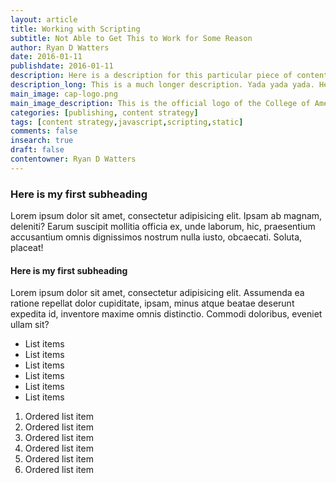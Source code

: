 ```yaml
---
layout: article
title: Working with Scripting
subtitle: Not Able to Get This to Work for Some Reason
author: Ryan D Watters
date: 2016-01-11
publishdate: 2016-01-11
description: Here is a description for this particular piece of content. This is shorter because it is for SEO purposes.
description_long: This is a much longer description. Yada yada yada. Here it is. Yes. Another Longer description. Whatever and whatever and whatever and whatever and whatever.
main_image: cap-logo.png
main_image_description: This is the official logo of the College of American Pathologists
categories: [publishing, content strategy]
tags: [content strategy,javascript,scripting,static]
comments: false
insearch: true
draft: false
contentowner: Ryan D Watters
---
```


### Here is my first subheading

Lorem ipsum dolor sit amet, consectetur adipisicing elit. Ipsam ab magnam, deleniti? Earum suscipit mollitia officia ex, unde laborum, hic, praesentium accusantium omnis dignissimos nostrum nulla iusto, obcaecati. Soluta, placeat!


#### Here is my first subheading

Lorem ipsum dolor sit amet, consectetur adipisicing elit. Assumenda ea ratione repellat dolor cupiditate, ipsam, minus atque beatae deserunt expedita id, inventore maxime omnis distinctio. Commodi doloribus, eveniet ullam sit?

* List items
* List items
* List items
* List items
* List items
* List items

1. Ordered list item
2. Ordered list item
3. Ordered list item
4. Ordered list item
5. Ordered list item
6. Ordered list item
